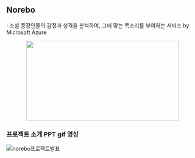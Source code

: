## Norebo
: 소설 등장인물의 감정과 성격을 분석하여, 그에 맞는 목소리를 부여하는 서비스 by Microsoft Azure

<p align="center"><img src = "https://github.com/sinnybb/tts_norebo/assets/153700515/f085aa6e-107b-454a-8a58-12cb9bc54f4e" width="400" height="210"/></p>

### 프로젝트 소개 PPT gif 영상
![norebo프로젝트발표](https://github.com/sinnybb/tts_norebo/assets/153700515/af158c11-7135-4426-a999-27d83c599bbb)


